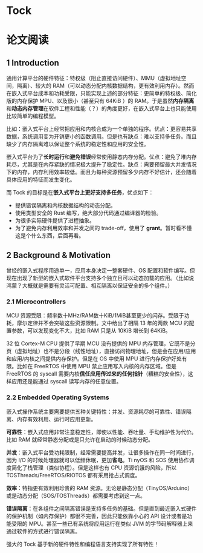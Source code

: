 # Tock

# 论文阅读

## 1 Introduction

通用计算平台的硬件特征：特权级（阻止直接访问硬件）、MMU（虚拟地址空间，隔离）、较大的 RAM（可以动态分配内核数据结构，更有效利用内存）。然而在嵌入式平台成本和功耗受限，只能实现上述的部分特征：更简单的特权级、简化版的内存保护 MPU、以及很小（甚至只有 64KiB ）的 RAM。于是虽然**内存隔离**和**动态内存管理**在软件工程和性能（？）的角度更好，在嵌入式平台上也只能使用比较简单的编程模型。

比如：嵌入式平台上经常把应用和内核合成为一个单独的程序。优点：更容易共享数据，系统调用变为开销更小的函数调用。但是也有缺点：难以支持多任务。而且缺少了内存隔离难以保证整个系统的稳定性和应用的安全性。

嵌入式平台为了**长时运行**和**避免错误**经常使用静态内存分配。优点：避免了堆内存耗尽，尤其是在内存紧缺的情况极大提升了稳定性。缺点：需要预留最大并发情况下的内存，内存利用效率较低。而且为每种资源预留多少内存不好估计，还会随着具体应用的特征而发生变化。

而 Tock 的目标是在**嵌入式平台上更好支持多任务**，优点如下：

* 提供错误隔离和内核数据结构的动态分配。
* 使用类型安全的 Rust 编写，绝大部分代码通过编译器的检验。
* 为很多实际硬件提供了进程抽象。
* 为了避免内存利用效率和并发之间的 trade-off，使用了 **grant**。暂时看不懂这是个什么东西，后面再看。

## 2 Background & Motivation

曾经的嵌入式程序用途单一，应用本身决定一整套硬件、OS 配置和软件编写。但现在出现了新型的嵌入式软件平台支持多个独立且可以动态加载的应用。（比如说鸿蒙？大概就是需要有灵活可配置、相互隔离以保证安全的多个组件。）

### 2.1 Microcontrollers

MCU 资源受限：频率数十MHz/RAM数十KiB/1MiB甚至更少的闪存。受限于功耗，摩尔定律并不会突破这些资源限制。文中给出了相隔 13 年的两款 MCU 的配置参数，可以发现变化不大，比如 RAM 只是从 10KiB 增长到 64KiB。

32 位 Cortex-M CPU 提供了早期 MCU 没有提供的 MPU 内存管理，它既不是分页（虚拟地址）也不是分段（线性地址），直接访问物理地址，但是会在应用/应用和应用/内核之间提供内存保护。但是在 OS 中使用 MPU 进行内存保护好处有限。比如在 FreeRTOS 中使用 MPU 禁止应用写入内核的内存区域。但是 FreeRTOS 的 syscall 需要内核**信任应用传过来的任何指针**（糟糕的安全性），这样应用还是能通过 syscall 读写内存的任意位置。

### 2.2 Embedded Operating Systems

嵌入式操作系统主要需要提供五种关键特性：并发、资源耗尽的可靠性、错误隔离、内存有效利用、运行时应用更新。

**可靠性**：嵌入式应用非常注意稳定性，即使以性能、吞吐量、手动维护性为代价。比如 RAM 就经常静态分配或是只允许在启动的时候动态分配。

**并发**：嵌入式平台受功耗限制，经常需要提高并发，让很多操作在同一时间进行，因为 I/O 的时候处理器就可以低频休眠，更加**省电**。Ti nyOS 和 SOS 使用协作调度简化了栈管理（类似协程）。但是这样也有 CPU 资源饥饿的风险，所以 TOSThreads/FreeRTOS/RIOTOS 都有采用抢占式调度。

**效率**：特指更有效利用珍贵的 RAM 资源。无论是静态分配（TinyOS/Arduino）或是动态分配（SOS/TOSThreads）都需要考虑到这一点。

**错误隔离**：在各组件之间隔离错误是支持多任务的基础。但是直到最近嵌入式硬件的保护机制（如内存保护）都很不完善，因此只能依靠小心的 API 设计或者是功能受限的 MPU。甚至一些已有系统将应用运行在类似 JVM 的字节码解释器上来通过软件的方式进行错误隔离。

强大的 Tock 基于新的硬件特性和编程语言支持实现了所有特性！